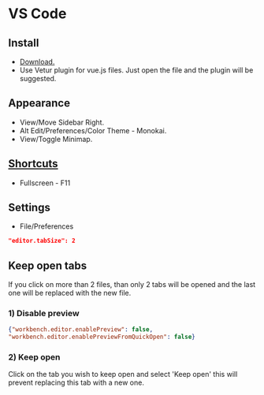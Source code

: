 # VS Code

## Install

* [Download.](https://code.visualstudio.com/Download)
* Use Vetur plugin for vue.js files. Just open the file and the plugin will be suggested.

## Appearance

* View/Move Sidebar Right.
* Alt Edit/Preferences/Color Theme - Monokai.
* View/Toggle Minimap.

## [Shortcuts](https://code.visualstudio.com/shortcuts/keyboard-shortcuts-linux.pdf)

* Fullscreen - F11

## Settings

* File/Preferences

```json
"editor.tabSize": 2
```

## Keep open tabs

If you click on more than 2 files, than only 2 tabs will be opened and the last one will be replaced with the new file.

### 1) Disable preview

```json
{"workbench.editor.enablePreview": false,
"workbench.editor.enablePreviewFromQuickOpen": false}
```
   
### 2) Keep open

Click on the tab you wish to keep open and select 'Keep open' this will prevent replacing this tab with a new one.